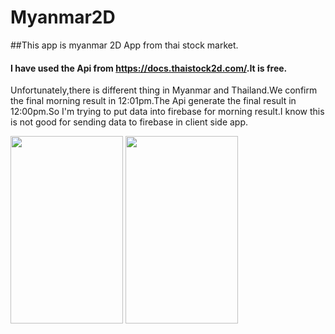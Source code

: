 # Myanmar2D

##This app is myanmar 2D App from thai stock market.
#### I have used the Api from <a href="https://docs.thaistock2d.com">https://docs.thaistock2d.com/</a>.It is free.
Unfortunately,there is different thing in Myanmar and Thailand.We confirm the final  morning result in 12:01pm.The Api generate the final result in 12:00pm.So I'm trying to put data into firebase for morning result.I know this is not good for sending data to firebase in client side app.

<img src= "https://github.com/yekokozaw/Myanmar2D/assets/65576743/7968366b-a70b-4bc3-9ef6-8a2c0e0aa1ae" width="180" height="300">
<img src="https://github.com/yekokozaw/Myanmar2D/assets/65576743/645d80cc-8c27-4f15-89f9-e74ddd9a6ab1" width="180" height="300">
